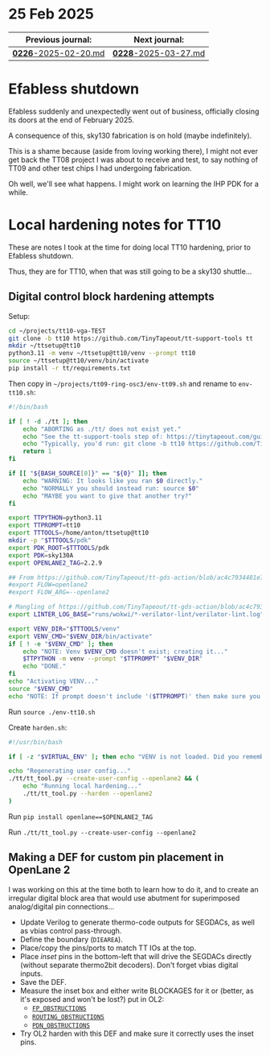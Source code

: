 # 25 Feb 2025

| Previous journal: | Next journal: |
|-|-|
| [**0226**-2025-02-20.md](./0226-2025-02-20.md) | [**0228**-2025-03-27.md](./0228-2025-03-27.md) |

# Efabless shutdown

Efabless suddenly and unexpectedly went out of business, officially closing its doors at the end of February 2025.

A consequence of this, sky130 fabrication is on hold (maybe indefinitely).

This is a shame because (aside from loving working there), I might not ever get back the TT08 project I was about to receive and test, to say nothing of TT09 and other test chips I had undergoing fabrication.

Oh well, we'll see what happens. I might work on learning the IHP PDK for a while.


# Local hardening notes for TT10

These are notes I took at the time for doing local TT10 hardening, prior to Efabless shutdown.

Thus, they are for TT10, when that was still going to be a sky130 shuttle...

## Digital control block hardening attempts

Setup:

```bash
cd ~/projects/tt10-vga-TEST
git clone -b tt10 https://github.com/TinyTapeout/tt-support-tools tt
mkdir ~/ttsetup@tt10
python3.11 -m venv ~/ttsetup@tt10/venv --prompt tt10
source ~/ttsetup@tt10/venv/bin/activate
pip install -r tt/requirements.txt
```

Then copy in `~/projects/tt09-ring-osc3/env-tt09.sh` and rename to `env-tt10.sh`:

```bash
#!/bin/bash

if [ ! -d ./tt ]; then
    echo "ABORTING as ./tt/ does not exist yet."
    echo "See the tt-support-tools step of: https://tinytapeout.com/guides/local-hardening/"
    echo "Typically, you'd run: git clone -b tt10 https://github.com/TinyTapeout/tt-support-tools tt"
    return 1
fi

if [[ "${BASH_SOURCE[0]}" == "${0}" ]]; then
    echo "WARNING: It looks like you ran $0 directly."
    echo "NORMALLY you should instead run: source $0"
    echo "MAYBE you want to give that another try?"
fi

export TTPYTHON=python3.11
export TTPROMPT=tt10
export TTTOOLS=/home/anton/ttsetup@tt10
mkdir -p "$TTTOOLS/pdk"
export PDK_ROOT=$TTTOOLS/pdk
export PDK=sky130A
export OPENLANE2_TAG=2.2.9

## From https://github.com/TinyTapeout/tt-gds-action/blob/ac4c7934481e7c5fb9afa202a72a14025e78e13f/action.yml#L53-L57
#export FLOW=openlane2
#export FLOW_ARG=--openlane2

# Mangling of https://github.com/TinyTapeout/tt-gds-action/blob/ac4c7934481e7c5fb9afa202a72a14025e78e13f/action.yml#L122
export LINTER_LOG_BASE="runs/wokwi/*-verilator-lint/verilator-lint.log"

export VENV_DIR="$TTTOOLS/venv"
export VENV_CMD="$VENV_DIR/bin/activate"
if [ ! -e "$VENV_CMD" ]; then
    echo "NOTE: Venv $VENV_CMD doesn't exist; creating it..."
    $TTPYTHON -m venv --prompt "$TTPROMPT" "$VENV_DIR"
    echo "DONE."
fi
echo "Activating VENV..."
source "$VENV_CMD"
echo "NOTE: If prompt doesn't include '($TTPROMPT)' then make sure you run this script via 'source'"
```

Run `source ./env-tt10.sh`

Create `harden.sh`:

```bash
#!/usr/bin/bash

if [ -z "$VIRTUAL_ENV" ]; then echo "VENV is not loaded. Did you remember to run: source ./env-tt10.sh"; exit 1; fi

echo "Regenerating user config..."
./tt/tt_tool.py --create-user-config --openlane2 && (
    echo "Running local hardening..."
    ./tt/tt_tool.py --harden --openlane2
)
```

Run `pip install openlane==$OPENLANE2_TAG`

Run `./tt/tt_tool.py --create-user-config --openlane2`


## Making a DEF for custom pin placement in OpenLane 2

I was working on this at the time both to learn how to do it, and to create an irregular digital block area that would use abutment for superimposed analog/digital pin connections...

*   Update Verilog to generate thermo-code outputs for SEGDACs, as well as vbias control pass-through.
*   Define the boundary (`DIEAREA`).
*   Place/copy the pins/ports to match TT IOs at the top.
*   Place *inset* pins in the bottom-left that will drive the SEGDACs directly (without separate thermo2bit decoders). Don't forget vbias digital inputs.
*   Save the DEF.
*   Measure the inset box and either write BLOCKAGES for it or (better, as it's exposed and won't be lost?) put in OL2:
    *   [`FP_OBSTRUCTIONS`](https://openlane2.readthedocs.io/en/latest/reference/step_config_vars.html#var-openroad-floorplan-fp-obstructions)
    *   [`ROUTING_OBSTRUCTIONS`](https://openlane2.readthedocs.io/en/latest/reference/step_config_vars.html#add-obstructions)
    *   [`PDN_OBSTRUCTIONS`](https://openlane2.readthedocs.io/en/latest/reference/step_config_vars.html#add-pdn-obstructions)
*   Try OL2 harden with this DEF and make sure it correctly uses the inset pins.

